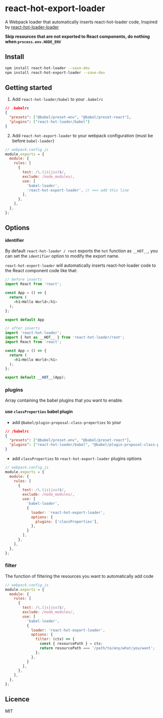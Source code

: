 # react-hot-export-loader

A Webpack loader that automatically inserts react-hot-loader code, Inspired by [react-hot-loader-loader](https://github.com/NoamELB/react-hot-loader-loader)

**Skip resources that are not exported to React components, do nothing when `process.env.NODE_ENV`**

## Install

```bash
npm install react-hot-loader --save-dev
npm install react-hot-export-loader --save-dev
```

## Getting started

1. Add `react-hot-loader/babel` to your `.babelrc`

```json
// .babelrc
{
  "presets": ["@babel/preset-env", "@babel/preset-react"],
  "plugins": ["react-hot-loader/babel"]
}
```

2. Add `react-hot-export-loader` to your webpack configuration (must be before `babel-loader`)

```js
// webpack.config.js
module.exports = {
  module: {
    rules: [
      {
        test: /\.(js|jsx)$/,
        exclude: /node_modules/,
        use: [
          'babel-loader',
          'react-hot-export-loader', // <== add this line
        ],
      },
    ],
  },
};
```

## Options

#### identifier

By default `react-hot-loader / root` exports the `hot` function as `__HOT__`, you can set the `identifier` option to modify the export name.

`react-hot-export-loader` will automatically inserts react-hot-loader code to the React component code like that:

```js
// before inserts
import React from 'react';

const App = () => {
  return (
    <h1>Hello World</h1>
  );
};

export default App

// after inserts
import 'react-hot-loader';
import { hot as __HOT__ } from 'react-hot-loader/root';
import React from 'react';

const App = () => {
  return (
    <h1>Hello World</h1>
  );
};

export default __HOT__(App);
```

### plugins
Array containing the babel plugins that you want to enable.

#### use `classProperties` babel plugin
- add `@babel/plugin-proposal-class-properties` to your

```json
// /babelrc
{
  "presets": ["@babel/preset-env", "@babel/preset-react"],
  "plugins": ["react-hot-loader/babel", "@babel/plugin-proposal-class-properties"]
}
```

- add `classProperties` to `react-hot-export-loader` plugins options

```js
// webpack.config.js
module.exports = {
  module: {
    rules: [
      {
        test: /\.(js|jsx)$/,
        exclude: /node_modules/,
        use: [
          'babel-loader',
          {
            loader: 'react-hot-export-loader',
            options: {
              plugins: ['classProperties'],
            },
          }
        ],
      },
    ],
  },
};
```

### filter
The function of filtering the resources you want to automatically add code

```js
// webpack.config.js
module.exports = {
  module: {
    rules: [
      {
        test: /\.(js|jsx)$/,
        exclude: /node_modules/,
        use: [
          'babel-loader',
          {
            loader: 'react-hot-export-loader',
            options: {
              filter: (ctx) => {
                const { resourcePath } = ctx;
                return resourcePath === '/path/to/any/what/you/want';
              };
            },
          }
        ],
      },
    ],
  },
};
```

## Licence
MIT
